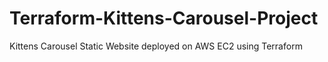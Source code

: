 # Terraform-Kittens-Carousel-Project
Kittens Carousel Static Website deployed on AWS EC2 using Terraform 
